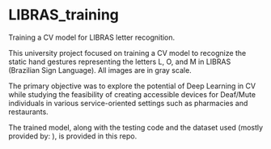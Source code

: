 # LIBRAS_training
Training a CV model for LIBRAS letter recognition.


This university project focused on training a CV model to recognize the static hand gestures representing the letters L, O, and M in LIBRAS (Brazilian Sign Language). All images are in gray scale.

The primary objective was to explore the potential of Deep Learning in CV while studying the feasibility of creating accessible devices for Deaf/Mute individuals in various service-oriented settings such as pharmacies and restaurants.

The trained model, along with the testing code and the dataset used (mostly provided by:  ), is provided in this repo.
